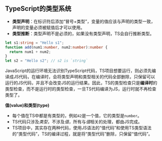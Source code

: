 ## TypeScript的类型系统

- **类型声明**：在标识符后添加“冒号+类型”，变量的值应该与声明的类型一致，声明的变量必须被赋值后才可以使用。
- **类型推断**：类型声明不是必须的，如果没有类型声明，TS会自行推断类型。
```ts
let s1:string = "Hello s1";
function add(num1:number, num2:number):number {
  return num1 + num2;
}
let s2 = "Hello s2"; // s2 is `string`
```
JavaScript的运行环境无法识别TypeScript代码，TS项目想要运行，则必须先编译成JS代码，在编译时，会将类型声明和类型相关的代码全部删除，只保留可以运行的JS代码，并且不会改变JS的运行结果。因此，TS的类型检查只是**编译时**的类型检查，而不是运行时的类型检查，一旦TS代码编译为JS，运行时就不再检查类型了。

**值(value)**和**类型(type)**
- 每个值在TS中都是有类型的，例如`42`是一个值，它的类型是`number`。
- TS代码只涉及*类型*，不涉及*值*，所有与*值*相关的处理，都由JS完成。
- TS项目中，其实存在两种代码，使用JS语法的“值代码”和使用TS类型语法的“类型代码”，TS的编译过程，就是将“类型代码”删除，只保留“值代码”。
